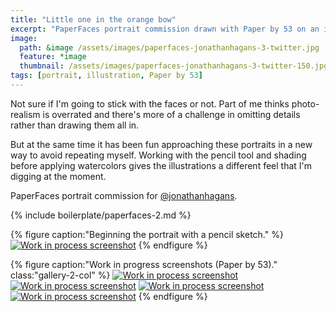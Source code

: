 ```yaml
---
title: "Little one in the orange bow"
excerpt: "PaperFaces portrait commission drawn with Paper by 53 on an iPad."
image: 
  path: &image /assets/images/paperfaces-jonathanhagans-3-twitter.jpg 
  feature: *image
  thumbnail: /assets/images/paperfaces-jonathanhagans-3-twitter-150.jpg
tags: [portrait, illustration, Paper by 53]
---
```


Not sure if I'm going to stick with the faces or not. Part of me thinks photo-realism is overrated and there's more of a challenge in omitting details rather than drawing them all in.

But at the same time it has been fun approaching these portraits in a new way to avoid repeating myself. Working with the pencil tool and shading before applying watercolors gives the illustrations a different feel that I'm digging at the moment.

PaperFaces portrait commission for [@jonathanhagans](https://twitter.com/jonathanhagans).

{% include boilerplate/paperfaces-2.md %}

{% figure caption:"Beginning the portrait with a pencil sketch." %}
[![Work in process screenshot](/assets/images/paperfaces-jonathanhagans-3-process-1-750.jpg)](/assets/images/paperfaces-jonathanhagans-3-process-1-lg.jpg)
{% endfigure %}

{% figure caption:"Work in progress screenshots (Paper by 53)." class:"gallery-2-col" %}
[![Work in process screenshot](/assets/images/paperfaces-jonathanhagans-3-process-2-600.jpg)](/assets/images/paperfaces-jonathanhagans-3-process-2-lg.jpg)
[![Work in process screenshot](/assets/images/paperfaces-jonathanhagans-3-process-3-600.jpg)](/assets/images/paperfaces-jonathanhagans-3-process-3-lg.jpg)
[![Work in process screenshot](/assets/images/paperfaces-jonathanhagans-3-process-4-600.jpg)](/assets/images/paperfaces-jonathanhagans-3-process-4-lg.jpg)
[![Work in process screenshot](/assets/images/paperfaces-jonathanhagans-3-process-5-600.jpg)](/assets/images/paperfaces-jonathanhagans-3-process-5-lg.jpg)
{% endfigure %}
